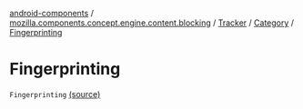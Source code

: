 [android-components](../../../index.md) / [mozilla.components.concept.engine.content.blocking](../../index.md) / [Tracker](../index.md) / [Category](index.md) / [Fingerprinting](./-fingerprinting.md)

# Fingerprinting

`Fingerprinting` [(source)](https://github.com/mozilla-mobile/android-components/blob/master/components/concept/engine/src/main/java/mozilla/components/concept/engine/content/blocking/Tracker.kt#L14)